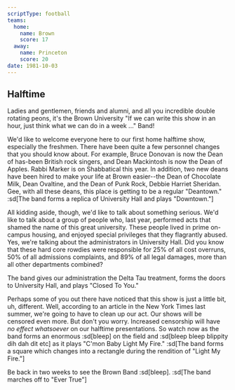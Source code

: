 ```yaml
---
scriptType: football
teams:
  home:
    name: Brown
    score: 17
  away:
    name: Princeton
    score: 20
date: 1981-10-03
---
```


## Halftime

Ladies and gentlemen, friends and alumni, and all you incredible double rotating peons, it's the Brown University "If we can write this show in an hour, just think what we can do in a week ..." Band!

We'd like to welcome everyone here to our first home halftime show, especially the freshmen. There have been quite a few personnel changes that you should know about. For example, Bruce Donovan is now the Dean of has-been British rock singers, and Dean Mackintosh is now the Dean of Apples. Rabbi Marker is on Shabbatical this year. In addition, two new deans have been hired to make your life at Brown easier--the Dean of Chocolate Milk, Dean Ovaltine, and the Dean of Punk Rock, Debbie Harriet Sheridan. Gee, with all these deans, this place is getting to be a regular "Deantown." :sd[The band forms a replica of University Hall and plays "Downtown."]

All kidding aside, though, we'd like to talk about something serious. We'd like to talk about a group of people who, last year, performed acts that shamed the name of this great university. These people lived in prime on-campus housing, and enjoyed special privileges that they flagrantly abused. Yes, we're talking about the administrators in University Hall. Did you know that these hard core rowdies were responsible for 25% of all cost overruns, 50% of all admissions complaints, and 89% of all legal damages, more than all other departments combined?

The band gives our administration the Delta Tau treatment, forms the doors to University Hall, and plays "Closed To You."

Perhaps some of you out there have noticed that this show is just a little bit, uh, different. Well, according to an article in the New York Times last summer, we're going to have to clean up our act. Our shows will be censored even more. But don't you worry. Increased censorship will have _no effect whatsoever_ on our halftime presentations. So watch now as the band forms an enormous :sd[bleep] on the field and :sd[bleep bleep blippity dih dah dit etc] as it plays "C'mon Baby Light My Fire." :sd[The band forms a square which changes into a rectangle during the rendition of "Light My Fire."]

Be back in two weeks to see the Brown Band :sd[bleep]. :sd[The band marches off to "Ever True"]
